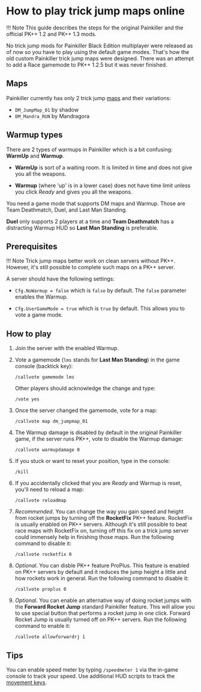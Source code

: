 # How to play trick jump maps online

!!! Note
    This guide describes the steps for the original Painkiller and the official PK++ 1.2 and PK++ 1.3 mods.

No trick jump mods for Painkiller Black Edition multiplayer were released as of now so you have to play using the default game modes. That's how the old custom Painkiller trick jump maps were designed. There was an attempt to add a Race gamemode to PK++ 1.2.5 but it was never finished.

## Maps

Painkiller currently has only 2 trick jump [maps](https://www.moddb.com/games/painkiller/addons/trickjump-and-race-maps-for-painkiller) and their variations:

- `DM_JumpMap_01` by shadow
- `DM_Mandra_RUN` by Mandragora

## Warmup types

There are 2 types of warmups in Painkiller which is a bit confusing: **WarmUp** and **Warmup**.

- **WarmUp** is sort of a waiting room. It is limited in time and does not give you all the weapons.

- **Warmup** (where 'up' is in a lower case) does not have time limit unless you click *Ready* and gives you all the weapons.

You need a game mode that supports DM maps and Warmup. Those are Team Deathmatch, Duel, and Last Man Standing.

**Duel** only supports 2 players at a time and **Team Deathmatch** has a distracting Warmup HUD so **Last Man Standing** is preferable.

## Prerequisites

!!! Note
    Trick jump maps better work on clean servers without PK++. However, it's still possible to complete such maps on a PK++ server.

A server should have the following settings:

- `Cfg.NoWarmup = false` which is `false` by default. The `false` parameter enables the Warmup.

- `Cfg.UserGameMode = true` which is `true` by default. This allows you to vote a game mode.

## How to play

1. Join the server with the enabled Warmup.
2. Vote a gamemode (`lms` stands for **Last Man Standing**) in the game console (backtick key):

    `/callvote gamemode lms`

    Other players should acknowledge the change and type:

    `/vote yes`

3. Once the server changed the gamemode, vote for a map:

    `/callvote map dm_jumpmap_01`

4. The Warmup damage is disabled by default in the original Painkiller game, if the server runs PK++, vote to disable the Warmup damage:

    `/callvote warmupdamage 0`

5. If you stuck or want to reset your position, type in the console:

    `/kill`

6. If you accidentally clicked that you are *Ready* and Warmup is reset, you'll need to reload a map:

    `/callvote reloadmap`

7. *Recommended*. You can change the way you gain speed and height from rocket jumps by turning off the **RocketFix** PK++ feature. RocketFix is usually enabled on PK++ servers. Although it's still possible to beat race maps with RocketFix on, turning off this fix on a trick jump server could immensely help in finishing those maps. Run the following command to disable it:

    `/callvote rocketfix 0`

8. *Optional*. You can disble PK++ feature ProPlus. This feature is enabled on PK++ servers by default and it reduces the jump height a little and how rockets work in general. Run the following command to disable it:

    `/callvote proplus 0`

9. *Optional*. You can enable an alternative way of doing rocket jumps with the **Forward Rocket Jump** standard Painkiller feature. This will allow you to use special button that performs a rocket jump in one click. Forward Rocket Jump is usually turned off on PK++ servers. Run the following command to enable it:

    `/callvote allowforwardrj 1`

## Tips

You can enable speed meter by typing `/speedmeter 1` via the in-game console to track your speed. Use additional HUD scripts to track the [movement keys](pk-hud-movement-compass.md).
